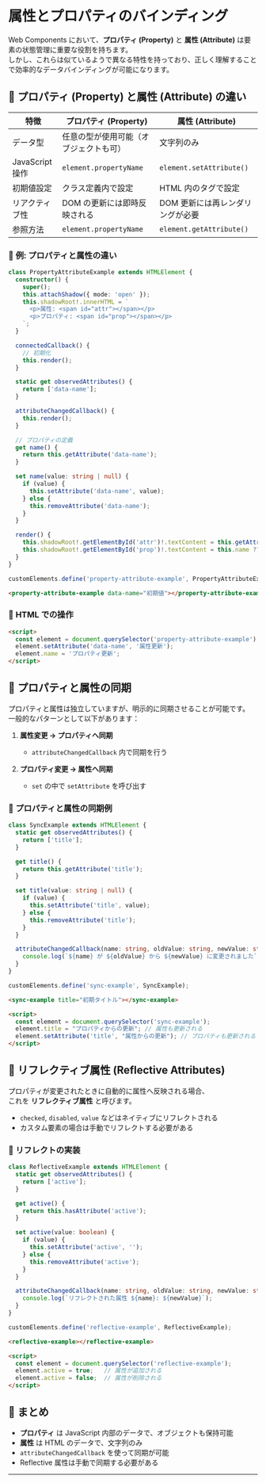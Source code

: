 # 属性とプロパティのバインディング

Web Components において、**プロパティ (Property)** と **属性 (Attribute)** は要素の状態管理に重要な役割を持ちます。  
しかし、これらは似ているようで異なる特性を持っており、正しく理解することで効率的なデータバインディングが可能になります。  

## 🔹 **プロパティ (Property) と属性 (Attribute) の違い**
| 特徴          | プロパティ (Property)                       | 属性 (Attribute)                    |
|---------------|-------------------------------------------|------------------------------------|
| データ型       | 任意の型が使用可能（オブジェクトも可）          | 文字列のみ                          |
| JavaScript 操作 | `element.propertyName`                     | `element.setAttribute()`           |
| 初期値設定    | クラス定義内で設定                           | HTML 内のタグで設定                 |
| リアクティブ性  | DOM の更新には即時反映される                 | DOM 更新には再レンダリングが必要     |
| 参照方法      | `element.propertyName`                      | `element.getAttribute()`           |

### 📌 **例: プロパティと属性の違い**
```ts
class PropertyAttributeExample extends HTMLElement {
  constructor() {
    super();
    this.attachShadow({ mode: 'open' });
    this.shadowRoot!.innerHTML = `
      <p>属性: <span id="attr"></span></p>
      <p>プロパティ: <span id="prop"></span></p>
    `;
  }

  connectedCallback() {
    // 初期化
    this.render();
  }

  static get observedAttributes() {
    return ['data-name'];
  }

  attributeChangedCallback() {
    this.render();
  }

  // プロパティの定義
  get name() {
    return this.getAttribute('data-name');
  }

  set name(value: string | null) {
    if (value) {
      this.setAttribute('data-name', value);
    } else {
      this.removeAttribute('data-name');
    }
  }

  render() {
    this.shadowRoot!.getElementById('attr')!.textContent = this.getAttribute('data-name') ?? '未設定';
    this.shadowRoot!.getElementById('prop')!.textContent = this.name ?? '未設定';
  }
}

customElements.define('property-attribute-example', PropertyAttributeExample);
```

```html
<property-attribute-example data-name="初期値"></property-attribute-example>
```

### 📌 **HTML での操作**
```html
<script>
  const element = document.querySelector('property-attribute-example');
  element.setAttribute('data-name', '属性更新');
  element.name = 'プロパティ更新';
</script>
```

## 🔹 **プロパティと属性の同期**
プロパティと属性は独立していますが、明示的に同期させることが可能です。  
一般的なパターンとして以下があります：

1. **属性変更 → プロパティへ同期**
    - `attributeChangedCallback` 内で同期を行う

2. **プロパティ変更 → 属性へ同期**
    - `set` の中で `setAttribute` を呼び出す

### 📌 **プロパティと属性の同期例**
```ts
class SyncExample extends HTMLElement {
  static get observedAttributes() {
    return ['title'];
  }

  get title() {
    return this.getAttribute('title');
  }

  set title(value: string | null) {
    if (value) {
      this.setAttribute('title', value);
    } else {
      this.removeAttribute('title');
    }
  }

  attributeChangedCallback(name: string, oldValue: string, newValue: string) {
    console.log(`${name} が ${oldValue} から ${newValue} に変更されました`);
  }
}

customElements.define('sync-example', SyncExample);
```

```html
<sync-example title="初期タイトル"></sync-example>

<script>
  const element = document.querySelector('sync-example');
  element.title = "プロパティからの更新"; // 属性も更新される
  element.setAttribute('title', "属性からの更新"); // プロパティも更新される
</script>
```

## 🔹 **リフレクティブ属性 (Reflective Attributes)**
プロパティが変更されたときに自動的に属性へ反映される場合、  
これを **リフレクティブ属性** と呼びます。

- `checked`, `disabled`, `value` などはネイティブにリフレクトされる
- カスタム要素の場合は手動でリフレクトする必要がある

### 📌 **リフレクトの実装**
```ts
class ReflectiveExample extends HTMLElement {
  static get observedAttributes() {
    return ['active'];
  }

  get active() {
    return this.hasAttribute('active');
  }

  set active(value: boolean) {
    if (value) {
      this.setAttribute('active', '');
    } else {
      this.removeAttribute('active');
    }
  }

  attributeChangedCallback(name: string, oldValue: string, newValue: string) {
    console.log(`リフレクトされた属性 ${name}: ${newValue}`);
  }
}

customElements.define('reflective-example', ReflectiveExample);
```

```html
<reflective-example></reflective-example>

<script>
  const element = document.querySelector('reflective-example');
  element.active = true;   // 属性が追加される
  element.active = false;  // 属性が削除される
</script>
```

## 🔹 **まとめ**
- **プロパティ** は JavaScript 内部のデータで、オブジェクトも保持可能
- **属性** は HTML のデータで、文字列のみ
- `attributeChangedCallback` を使って同期が可能
- Reflective 属性は手動で同期する必要がある

---